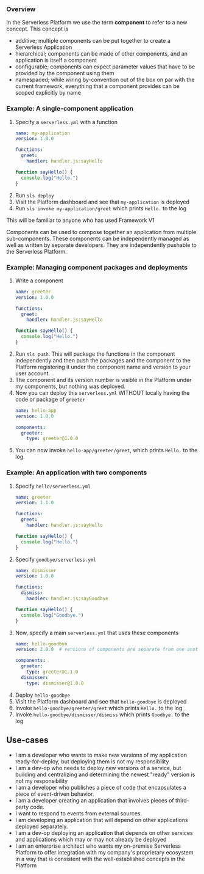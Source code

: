 ### Overview

In the Serverless Platform we use the term **component** to refer to a new concept. This concept is
- additive; multiple components can be put together to create a Serverless Application
- hierarchical; components can be made of other components, and an application is itself a component
- configurable; components can expect parameter values that have to be provided by the component using them
- namespaced; while wiring by-convention out of the box on par with the current framework, everything that a component provides can be scoped explicitly by name


### Example: A single-component application

1. Specify a `serverless.yml` with a function
    ```yml
    name: my-application
    version: 1.0.0

    functions:
      greet:
        handler: handler.js:sayHello
    ```
    ```js
    function sayHello() {
      console.log("Hello.")
    }
    ```
2. Run `sls deploy`
3. Visit the Platform dashboard and see that `my-application` is deployed
4. Run `sls invoke my-application/greet` which prints `Hello.` to the log

This will be familiar to anyone who has used Framework V1

Components can be used to compose together an application from multiple sub-components.
These components can be independently managed as well as written by separate
developers. They are independently pushable to the Serverless Platform.

### Example: Managing component packages and deployments

1. Write a component
    ```yml
    name: greeter
    version: 1.0.0

    functions:
      greet:
        handler: handler.js:sayHello
    ```
    ```js
    function sayHello() {
      console.log("Hello.")
    }
    ```
2. Run `sls push`. This will package the functions in the component independently and then push the packages and the component to the Platform registering it under the component name and version to your user account.
3. The component and its version number is visible in the Platform under my components, but nothing was deployed.
4. Now you can deploy this `serverless.yml` WITHOUT locally having the code or package of `greeter`
    ```yml
    name: hello-app
    version: 1.0.0

    components:
      greeter:
        type: greeter@1.0.0
    ```
5. You can now invoke `hello-app/greeter/greet`, which prints `Hello.` to the log.


### Example: An application with two components

1. Specify `hello/serverless.yml`
    ```yml
    name: greeter
    version: 1.1.0

    functions:
      greet:
        handler: handler.js:sayHello
    ```
    ```js
    function sayHello() {
      console.log("Hello.")
    }
    ```
2. Specify `goodbye/serverless.yml`
    ```yml
    name: dismisser
    version: 1.0.0

    functions:
      dismiss:
        handler: handler.js:sayGoodbye
    ```
    ```js
    function sayHello() {
      console.log("Goodbye.")
    }
    ```
3. Now, specify a main `serverless.yml` that uses these components
    ```yml
    name: hello-goodbye
    version: 2.0.0  # versions of components are separate from one another

    components:
      greeter:
        type: greeter@1.1.0
      dismisser:
        type: dismisser@1.0.0
    ```
4. Deploy `hello-goodbye`
5. Visit the Platform dashboard and see that `hello-goodbye` is deployed
6. Invoke `hello-goodbye/greeter/greet` which prints `Hello.` to the log
7. Invoke `hello-goodbye/dismisser/dismiss` which prints `Goodbye.` to the log


## Use-cases

* I am a developer who wants to make new versions of my application ready-for-deploy, but deploying them is not my responsibility
* I am a dev-op who needs to deploy new versions of a service, but building and centralizing and determining the newest "ready" version is not my responsibility
* I am a developer who publishes a piece of code that encapsulates a piece of event-driven behavior.
* I am a developer creating an application that involves pieces of third-party code.
* I want to respond to events from external sources.
* I am developing an application that will depend on other applications deployed separately.
* I am a dev-op deploying an application that depends on other services and applications which may or may not already be deployed
* I am an enterprise architect who wants my on-premise Serverless Platform to offer integration with my company's proprietary ecosystem in a way that is consistent with the well-established concepts in the Platform
